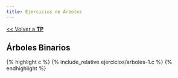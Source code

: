 ```yaml
---
title: Ejercicios de Árboles
---
```


[&lt;&lt; Volver a **TP**](../tp.md)

## Árboles Binarios

{% highlight c %}
{% include_relative ejercicios/arboles-1.c %}
{% endhighlight %}

